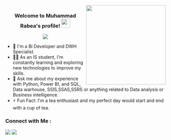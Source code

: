 
<img width="250" align="right" src="https://c.tenor.com/_DOBjnGspYAAAAAM/code-coding.gif">

<h3 align="center">
  Welcome to Muhammad Rabea's profile!
  <img src="https://media.giphy.com/media/hvRJCLFzcasrR4ia7z/giphy.gif" width="28">
</h3>

<!-- Typing SVG by DenverCoder1 - https://github.com/DenverCoder1/readme-typing-svg -->
<p align="center">
  <a href="https://github.com/DenverCoder1/readme-typing-svg"><img src="https://readme-typing-svg.herokuapp.com/?lines=Data%20Analyst;Always%20learning%20new%20things&font=Fira%20Code&center=true&width=440&height=45&color=f75c7e&vCenter=true&size=22"></a>
</p> 

- 🏢 I'm a Bi Developer and DWH Specialist. 
- 👨‍💻 As an IS student, I'm constantly learning and exploring new technologies to improve my skills.
- 💬 Ask me about my experience with Python, Power BI, and SQL, Data warhouse, SSIS,SSAS,SSRS or anything related to Data analysis or Business intelligence.
- ⚡ Fun Fact: I'm a tea enthusiast and my perfect day would start and end with a cup of tea.



### Connect with Me :

<a href="https://www.linkedin.com/in/mohammad-rabea-866361192" target="_blank"><img src="https://img.shields.io/badge/-M%20Rabea-0077B5?style=for-the-badge&logo=Linkedin&logoColor=white"/></a>
<a href="https://www.facebook.com/muhammad.rabea.31/" target="_blank"><img src="https://img.shields.io/badge/-Muhammad%20Rabea-0077B5?style=for-the-badge&logo=facebook&logoColor=white"/></a>



